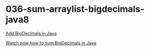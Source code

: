 # 036-sum-arraylist-bigdecimals-java8

[Add BigDecimals in Java](http://www.leveluplunch.com/java/tutorials/036-sum-arraylist-bigdecimals-java8/)

[Watch now how to sum BigDecimals in Java](https://www.youtube.com/watch?v=YJxYlxXMgF4)

